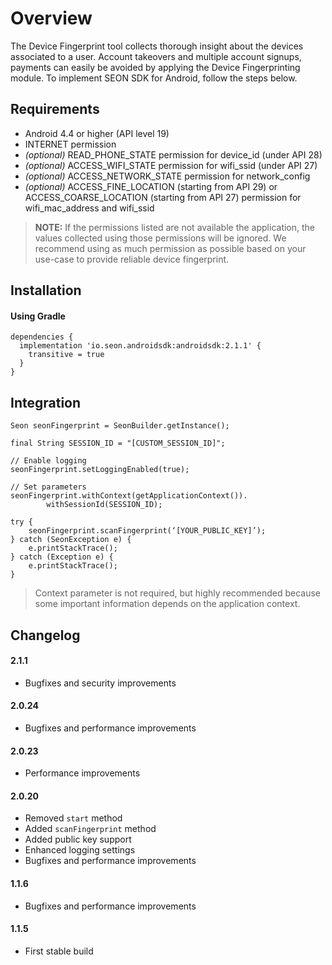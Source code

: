 # Overview

The Device Fingerprint tool collects thorough insight about the devices associated to a user. Account takeovers and multiple account signups, payments can easily be avoided by applying the Device Fingerprinting module. To implement SEON SDK for Android, follow the steps below.

## Requirements
- Android 4.4 or higher (API level 19)
- INTERNET permission
- _(optional)_ READ_PHONE_STATE permission for device_id (under API 28)
- _(optional)_ ACCESS_WIFI_STATE permission for wifi_ssid (under API 27)
- _(optional)_ ACCESS_NETWORK_STATE permission for network_config
- _(optional)_ ACCESS_FINE_LOCATION (starting from API 29) or ACCESS_COARSE_LOCATION (starting from API 27) permission for wifi_mac_address and wifi_ssid

> __NOTE:__ If the permissions listed are not available the application, the values collected using those permissions will be ignored. We recommend using as much permission as possible based on your use-case to provide reliable device fingerprint.

## Installation

#### Using Gradle

```
dependencies {
  implementation 'io.seon.androidsdk:androidsdk:2.1.1' {
    transitive = true
  }
}
```

## Integration

```
Seon seonFingerprint = SeonBuilder.getInstance();

final String SESSION_ID = "[CUSTOM_SESSION_ID]";

// Enable logging
seonFingerprint.setLoggingEnabled(true);

// Set parameters
seonFingerprint.withContext(getApplicationContext()).
        withSessionId(SESSION_ID);

try {
    seonFingerprint.scanFingerprint(‘[YOUR_PUBLIC_KEY]’);
} catch (SeonException e) {
    e.printStackTrace();
} catch (Exception e) {
    e.printStackTrace();
}
```

> Context parameter is not required, but highly recommended because some important information depends on the application context.

## Changelog

#### 2.1.1
- Bugfixes and security improvements

#### 2.0.24
- Bugfixes and performance improvements

#### 2.0.23
- Performance improvements

#### 2.0.20
- Removed `start` method
- Added `scanFingerprint` method
- Added public key support
- Enhanced logging settings
- Bugfixes and performance improvements

#### 1.1.6
- Bugfixes and performance improvements

#### 1.1.5
- First stable build
